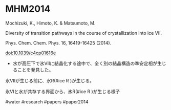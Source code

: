 # MHM2014

Mochizuki, K., Himoto, K. & Matsumoto, M.

Diversity of transition pathways in the course of crystallization into ice VII.

Phys. Chem. Chem. Phys. 16, 16419-16425 (2014).

[doi:10.1039/c4cp01616e](http://doi.org/10.1039/c4cp01616e)


* 水が高圧下で氷VIIに結晶化する途中で、全く別の結晶構造の準安定相が生じることを発見した。

[](http://youtu.be/LL6SeSu5tqc)

氷VIIが生じる前に、氷R(#ice R )が生じる。



[](https://youtu.be/aOUBAqgr82g)

氷VIと水が共存する界面から、氷R(#ice R )が生じる様子

#water #research #papers #paper2014



